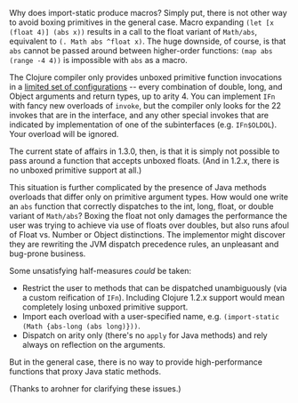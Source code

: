 Why does import-static produce macros? Simply put, there is not other way
to avoid boxing primitives in the general case. Macro expanding
`(let [x (float 4)] (abs x))` results in a call to the float variant of
`Math/abs`, equivalent to `(. Math abs ^float x)`. The huge downside, of
course, is that `abs` cannot be passed around between higher-order
functions: `(map abs (range -4 4))` is impossible with `abs` as a macro.

The Clojure compiler only provides unboxed primitive function invocations
in a [limited set of configurations](https://github.com/clojure/clojure/blob/1.3.x/src/jvm/clojure/lang/IFn.java)
-- every combination of double, long, and Object arguments and return types,
up to arity 4. You can implement `IFn` with fancy new overloads of `invoke`,
but the compiler only looks for the 22 invokes that are in the interface,
and any other special invokes that are indicated by implementation of one
of the subinterfaces (e.g. `IFn$OLDOL`). Your overload will be ignored.

The current state of affairs in 1.3.0, then, is that it is simply not
possible to pass around a function that accepts unboxed floats. (And in
1.2.x, there is no unboxed primitive support at all.)

This situation is further complicated by the presence of Java methods
overloads that differ only on primitive argument types. How would one write
an `abs` function that correctly dispatches to the int, long, float, or
double variant of `Math/abs`? Boxing the float not only damages the
performance the user was trying to achieve via use of floats over doubles,
but also runs afoul of Float vs. Number or Object distinctions. The
implementor might discover they are rewriting the JVM dispatch precedence
rules, an unpleasant and bug-prone business.

Some unsatisfying half-measures *could* be taken:

* Restrict the user to methods that can be dispatched unambiguously (via a
  custom reification of `IFn`). Including Clojure 1.2.x support would mean
  completely losing unboxed primitive support.
* Import each overload with a user-specified name, e.g.
  `(import-static (Math {abs-long (abs long)}))`.
* Dispatch on arity only (there's no `apply` for Java methods) and rely always
  on reflection on the arguments.

But in the general case, there is no way to provide high-performance functions
that proxy Java static methods.

(Thanks to arohner for clarifying these issues.)
